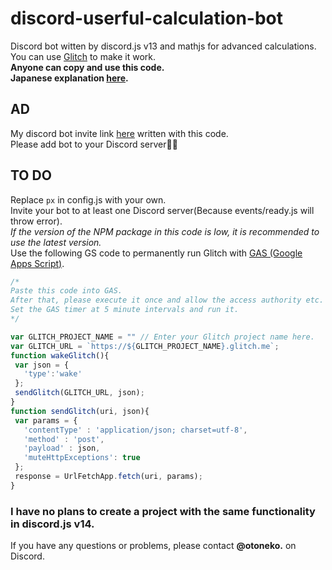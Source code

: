 # discord-userful-calculation-bot
Discord bot witten by discord.js v13 and mathjs for advanced calculations. You can use [Glitch](https://glitch.com/) to make it work.<br>
**Anyone can copy and use this code.**<br>
**__Japanese explanation [here](https://note.com/otoneko1102/n/n10987618eae5).__**
## AD
My discord bot invite link [here](https://discord.com/api/oauth2/authorize?client_id=1108178870429036686&permissions=412384488512&scope=bot) written with this code.<br>
Please add bot to your Discord server🙏🙏
## TO DO
Replace `px` in config.js with your own.<br>
Invite your bot to at least one Discord server(Because events/ready.js will throw error).<br>
_If the version of the NPM package in this code is low, it is recommended to use the latest version._<br>
Use the following GS code to permanently run Glitch with [GAS (Google Apps Script)](https://script.google.com/).
```js
/*
Paste this code into GAS.
After that, please execute it once and allow the access authority etc.
Set the GAS timer at 5 minute intervals and run it.
*/

var GLITCH_PROJECT_NAME = "" // Enter your Glitch project name here.
var GLITCH_URL = `https://${GLITCH_PROJECT_NAME}.glitch.me`;
function wakeGlitch(){
 var json = {
   'type':'wake'
 };
 sendGlitch(GLITCH_URL, json);
}
function sendGlitch(uri, json){
 var params = {
   'contentType' : 'application/json; charset=utf-8',
   'method' : 'post',
   'payload' : json,
   'muteHttpExceptions': true
 };
 response = UrlFetchApp.fetch(uri, params);
}

```
### I have no plans to create a project with the same functionality in discord.js v14.
If you have any questions or problems, please contact **@otoneko.** on Discord.
